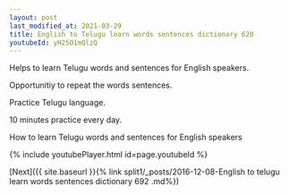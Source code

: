 ```yaml
---
layout: post
last_modified_at: 2021-03-29
title: English to Telugu learn words sentences dictionary 620 
youtubeId: yH25O1mQlzQ
---
```

 
 
Helps to learn Telugu words and sentences for English speakers.

Opportunitiy to repeat the words sentences. 

Practice Telugu language. 
 
10 minutes practice every day. 
 
How to learn Telugu words and sentences for English speakers 
 
{% include youtubePlayer.html id=page.youtubeId %}
 
 
[Next]({{ site.baseurl }}{% link  split1/_posts/2016-12-08-English to telugu learn words sentences dictionary 692 .md%})
 
